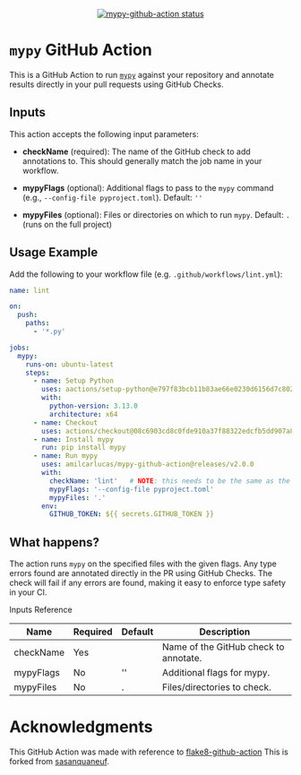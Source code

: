 <p align="center">
  <a href="https://github.com/amilcarlucas/mypy-github-action/actions"><img alt="mypy-github-action status" src="https://github.com/amilcarlucas/mypy-github-action/workflows/build-test/badge.svg"></a>
</p>

# `mypy` GitHub Action

This is a GitHub Action to run [`mypy`](https://mypy-lang.org/) against your repository and annotate results directly in your pull requests using GitHub Checks.

## Inputs

This action accepts the following input parameters:

- **checkName** (required):
  The name of the GitHub check to add annotations to. This should generally match the job name in your workflow.

- **mypyFlags** (optional):
  Additional flags to pass to the `mypy` command (e.g., `--config-file pyproject.toml`). Default: `''`

- **mypyFiles** (optional):
  Files or directories on which to run `mypy`. Default: `.` (runs on the full project)

## Usage Example

Add the following to your workflow file (e.g. `.github/workflows/lint.yml`):

```yaml
name: lint

on:
  push:
    paths:
      - '*.py'

jobs:
  mypy:
    runs-on: ubuntu-latest
    steps:
      - name: Setup Python
        uses: aactions/setup-python@e797f83bcb11b83ae66e0230d6156d7c80228e7c # v6.0.0
        with:
          python-version: 3.13.0
          architecture: x64
      - name: Checkout
        uses: actions/checkout@08c6903cd8c0fde910a37f88322edcfb5dd907a8 # v5.0.0
      - name: Install mypy
        run: pip install mypy
      - name: Run mypy
        uses: amilcarlucas/mypy-github-action@releases/v2.0.0
        with:
          checkName: 'lint'   # NOTE: this needs to be the same as the job name
          mypyFlags: '--config-file pyproject.toml'
          mypyFiles: '.'
        env:
          GITHUB_TOKEN: ${{ secrets.GITHUB_TOKEN }}
```

## What happens?

The action runs `mypy` on the specified files with the given flags.
Any type errors found are annotated directly in the PR using GitHub Checks.
The check will fail if any errors are found, making it easy to enforce type safety in your CI.

Inputs Reference

| Name      | Required | Default | Description                          |
|-----------|----------|---------|--------------------------------------|
| checkName | Yes      |         | Name of the GitHub check to annotate.|
| mypyFlags | No       | ''      | Additional flags for mypy.           |
| mypyFiles | No       | .       | Files/directories to check.          |

# Acknowledgments

This GitHub Action was made with reference to [flake8-github-action](https://github.com/suo/flake8-github-action)
This is forked from [sasanquaneuf](https://github.com/sasanquaneuf/mypy-github-action).
